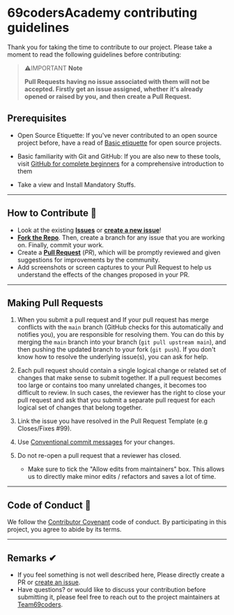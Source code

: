 # 69codersAcademy contributing guidelines

Thank you for taking the time to contribute to our project. Please take a moment to read the following guidelines before contributing:

> ⚠️IMPORTANT **Note** 
>
> **Pull Requests having no issue associated with them will not be accepted. Firstly get an issue assigned, whether it's already opened or raised by you, and then create a Pull Request.**

## Prerequisites

- Open Source Etiquette: If you've never contributed to an open source project before, have a read of [Basic etiquette](https://developer.mozilla.org/en-US/docs/MDN/Community/Open_source_etiquette) for open source projects.

- Basic familiarity with Git and GitHub: If you are also new to these tools, visit [GitHub for complete beginners](https://developer.mozilla.org/en-US/docs/MDN/Contribute/GitHub_beginners) for a comprehensive introduction to them

- Take a view and Install Mandatory Stuffs.

---

## How to Contribute 🤔

- Look at the existing [**Issues**](https://github.com/Team69coders/69codersAcademy/issues) or [**create a new issue**](https://github.com/Team69coders/69codersAcademy/issues/new)!
- [**Fork the Repo**](https://github.com/Team69coders/69codersAcademy/fork). Then, create a branch for any issue that you are working on. Finally, commit your work.
- Create a **[Pull Request](https://github.com/Team69coders/69codersAcademy/compare)** (_PR_), which will be promptly reviewed and given suggestions for improvements by the community.
- Add screenshots or screen captures to your Pull Request to help us understand the effects of the changes proposed in your PR.

---

## Making Pull Requests

1. When you submit a pull request and If your pull request has merge conflicts with the `main` branch (GitHub checks for this automatically and notifies you), you are responsible for resolving them. You can do this by merging the `main` branch into your branch (`git pull upstream main`), and then pushing the updated branch to your fork (`git push`). If you don't know how to resolve the underlying issue(s), you can ask for help.

2. Each pull request should contain a single logical change or related set of changes that make sense to submit together. If a pull request becomes too large or contains too many unrelated changes, it becomes too difficult to review. In such cases, the reviewer has the right to close your pull request and ask that you submit a separate pull request for each logical set of changes that belong together.
3. Link the issue you have resolved in the Pull Request Template (e.g Closes/Fixes #99).
4. Use [Conventional commit messages](https://www.conventionalcommits.org/en/v1.0.0/) for your changes.
5. Do not re-open a pull request that a reviewer has closed.
   - Make sure to tick the "Allow edits from maintainers" box. This allows us to directly make minor edits / refactors and saves a lot of time.

--- 

## Code of Conduct 🤝

We follow the [Contributor Covenant](https://www.contributor-covenant.org/version/2/0/code_of_conduct/) code of conduct. By participating in this project, you agree to abide by its terms.

---

## Remarks ✔
- If you feel something is not well described here, Please directly create a PR or [create an issue](https://github.com/Team69coders/69codersAcademy/issues).
- Have questions? or would like to discuss your contribution before submitting it, please feel free to reach out to the project maintainers at [Team69coders](https://github.com/Team69coders).
